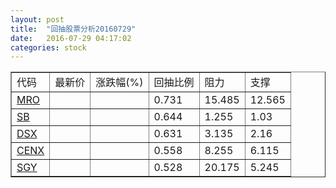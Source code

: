 ```yaml
---
layout: post
title:  "回抽股票分析20160729"
date:   2016-07-29 04:17:02
categories: stock
---
```

<script type="text/javascript">
var stockList = []
stockList.push('gb_mro');
stockList.push('gb_sb');
stockList.push('gb_dsx');
stockList.push('gb_cenx');
stockList.push('gb_sgy');
</script>
<table border="1">
 <tr>
 <td>代码</td>
 <td>最新价</td>
 <td>涨跌幅(%)</td>
 <td>回抽比例</td>
 <td>阻力</td>
 <td>支撑</td>
</tr>
  <tr id="mro">
  <td><a href="http://stock.finance.sina.com.cn/usstock/quotes/MRO.html" target="_blank">MRO</a></td><td></td><td></td><td>0.731</td><td>15.485</td><td>12.565</td></tr>
  <tr id="sb">
  <td><a href="http://stock.finance.sina.com.cn/usstock/quotes/SB.html" target="_blank">SB</a></td><td></td><td></td><td>0.644</td><td>1.255</td><td>1.03</td></tr>
  <tr id="dsx">
  <td><a href="http://stock.finance.sina.com.cn/usstock/quotes/DSX.html" target="_blank">DSX</a></td><td></td><td></td><td>0.631</td><td>3.135</td><td>2.16</td></tr>
  <tr id="cenx">
  <td><a href="http://stock.finance.sina.com.cn/usstock/quotes/CENX.html" target="_blank">CENX</a></td><td></td><td></td><td>0.558</td><td>8.255</td><td>6.115</td></tr>
  <tr id="sgy">
  <td><a href="http://stock.finance.sina.com.cn/usstock/quotes/SGY.html" target="_blank">SGY</a></td><td></td><td></td><td>0.528</td><td>20.175</td><td>5.245</td></tr>
</table>
